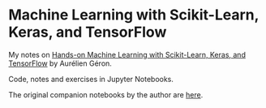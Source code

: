 # Machine Learning with Scikit-Learn, Keras, and TensorFlow

My notes on [Hands-on Machine Learning with Scikit-Learn, Keras, and TensorFlow](https://www.oreilly.com/library/view/hands-on-machine-learning/9781492032632/) by Aurélien Géron.     

Code, notes and exercises in Jupyter Notebooks. 

The original companion notebooks by the author are [here](https://github.com/ageron/handson-ml2).
